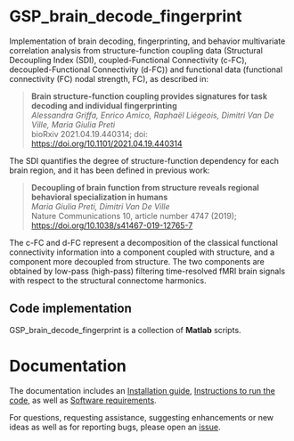 # GSP_brain_decode_fingerprint

Implementation of brain decoding, fingerprinting, and behavior multivariate correlation analysis from structure-function coupling data (Structural Decoupling Index (SDI), coupled-Functional Connectivity (c-FC), decoupled-Functional Connectivity (d-FC)) and functional data (functional connectivity (FC) nodal strength, FC), as described in:

> **Brain structure-function coupling provides signatures for task decoding and individual fingerprinting**  
> *Alessandra Griffa, Enrico Amico, Raphaël Liégeois, Dimitri Van De Ville, Maria Giulia Preti*  
> bioRxiv 2021.04.19.440314; doi: https://doi.org/10.1101/2021.04.19.440314


The SDI quantifies the degree of structure-function dependency for each brain region, and it has been defined in previous work:

> **Decoupling of brain function from structure reveals regional behavioral specialization in humans**  
> *Maria Giulia Preti, Dimitri Van De Ville*  
> Nature Communications 10, article number 4747 (2019); https://doi.org/10.1038/s41467-019-12765-7

The c-FC and d-FC represent a decomposition of the classical functional connectivity information into a component coupled with structure, and a component more decoupled from structure. The two components are obtained by low-pass (high-pass) filtering time-resolved fMRI brain signals with respect to the structural connectome harmonics.  


## Code implementation

GSP_brain_decode_fingerprint is a collection of **Matlab** scripts.


# Documentation

The documentation includes an [Installation guide](https://github.com/agriffa/GSP_brain_decode_fingerprint/main/Installation_guide.txt), [Instructions to run the code](https://github.com/agriffa/GSP_brain_decode_fingerprint/main/Instructions.txt), as well as [Software requirements](https://github.com/agriffa/GSP_brain_decode_fingerprint/main/Requirements.txt).

For questions, requesting assistance, suggesting enhancements or new ideas as well as for reporting bugs, please open an [issue](https://github.com/agriffa/GSP_brain_decode_fingerprint/issues).